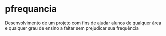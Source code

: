 # pfrequancia
Desenvolvimento de um projeto com fins de ajudar alunos de qualquer área e qualquer grau de ensino a faltar sem prejudicar sua frequência
